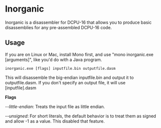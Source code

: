 Inorganic
========

Inorganic is a disassembler for DCPU-16 that allows you to produce basic disassemblies for any pre-assembled DCPU-16 code.

Usage
-----

If you are on Linux or Mac, install Mono first, and use "mono inorganic.exe \[arguments\]", like you'd do with a Java program.

    inorganic.exe [flags] inputfile.bin outputfile.dasm
    
This will disassemble the big-endian inputfile.bin and output it to outputfile.dasm. If you don't specify an output file, it will use \[inputfile\].dasm

**Flags**

*--little-endian*: Treats the input file as little endian.

*--unsigned*: For short literals, the default behavior is to treat them as signed and allow -1 as a value. This disabled that feature.
